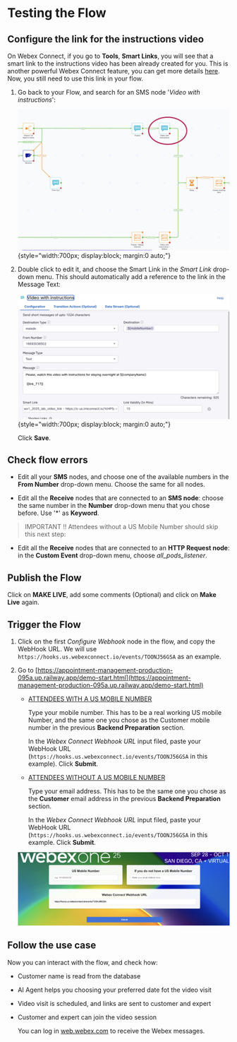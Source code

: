 # Testing the Flow

## Configure the link for the instructions video

On Webex Connect, if you go to **Tools**, **Smart Links**, you will see that a smart link to the instructions video has been already created for you. This is another powerful Webex Connect feature, you can get more details [here](https://help.webexconnect.io/docs/smart-links). Now, you still need to use this link in your flow.

1. Go back to your Flow, and search for an SMS node '_Video with instructions_':

    ![Instructions Video](images/instrucions-video.jpg){style="width:700px; display:block; margin:0 auto;"}

2. Double click to edit it, and choose the Smart Link in the _Smart Link_ drop-down menu. This should automatically add a reference to the link in the Message Text:

    ![Smart Link](images/smart-link.jpg){style="width:700px; display:block; margin:0 auto;"}

    Click **Save**.

## Check flow errors

- Edit all your **SMS** nodes, and choose one of the available numbers in the **From Number** drop-down menu. Choose the same for all nodes.

- Edit all the **Receive** nodes that are connected to an **SMS node**: choose the same number in the **Number** drop-down menu that you chose before. Use '\*' as **Keyword**.

> IMPORTANT !! Attendees without a US Mobile Number should skip this next step:

- Edit all the **Receive** nodes that are connected to an **HTTP Request node**: in the **Custom Event** drop-down menu, choose _all_pods_listener_.

## Publish the Flow

Click on **MAKE LIVE**, add some comments (Optional) and click on **Make Live** again.


## Trigger the Flow

1. Click on the first _Configure Webhook_ node in the flow, and copy the WebHook URL. We will use `https://hooks.us.webexconnect.io/events/TOONJ56GSA` as an example.


2. Go to [https://appointment-management-production-095a.up.railway.app/demo-start.html](https://appointment-management-production-095a.up.railway.app/demo-start.html) 

    - <ins>ATTENDEES WITH A US MOBILE NUMBER</ins>

        Type your mobile number. This has to be a real working US mobile Number, and the same one you chose as the Customer mobile number in the previous **Backend Preparation** section.

        In the _Webex Connect Webhook URL_ input filed, paste your WebHook URL (`https://hooks.us.webexconnect.io/events/TOONJ56GSA` in this example). Click **Submit**.

    - <ins>ATTENDEES WITHOUT A US MOBILE NUMBER</ins>

        Type your email address. This has to be the same one you chose as the **Customer** email address in the previous **Backend Preparation** section.

        In the _Webex Connect Webhook URL_ input filed, paste your WebHook URL (`https://hooks.us.webexconnect.io/events/TOONJ56GSA` in this example. Click **Submit**.


    ![Testing the Flow](images/testing-flow.png)

## Follow the use case

Now you can interact with the flow, and check how:

- Customer name is read from the database
- AI Agent helps you choosing your preferred date fot the video visit
- Video visit is scheduled, and links are sent to customer and expert
- Customer and expert can join the video session

    You can log in [web.webex.com](https://web.webex.com) to receive the Webex messages.

